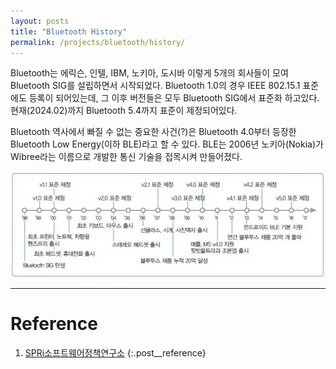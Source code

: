 ```yaml
---
layout: posts
title: "Bluetooth History"
permalink: /projects/bluetooth/history/
---
```


Bluetooth는 에릭슨, 인텔, IBM, 노키아, 도시바 이렇게 5개의 회사들이 모여 Bluetooth SIG를 설립하면서 시작되었다. Bluetooth 1.0의 경우 IEEE 802.15.1 표준에도 등록이 되어있는데, 그 이후 버전들은 모두 Bluetooth SIG에서 표준화 하고있다. 현재(2024.02)까지 Bluetooth 5.4까지 표준이 제정되어있다.

Bluetooth 역사에서 빠질 수 없는 중요한 사건(?)은 Bluetooth 4.0부터 등장한 Bluetooth Low Energy(이하 BLE)라고 할 수 있다. BLE는 2006년 노키아(Nokia)가 Wibree라는 이름으로 개발한 통신 기술을 접목시켜 만들어졌다.

<img class="modal" src="/_pages/projects/bluetooth/images/history/1.jpg" alt="<b>[Fig. 1]</b> Bluetooth 주요 역사 <a href='#Reference'>[1]</a>."/>

---

# <a name="Reference"></a>Reference

1. <a href='https://spri.kr/posts/view/21964?code=industry_trend' target='_blank'>SPRi소프트웨어정책연구소</a>
{:.post__reference}